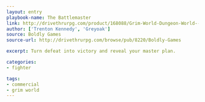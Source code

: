 ```yaml
---
layout: entry
playbook-name: The Battlemaster
link: http://drivethrurpg.com/product/168088/Grim-World-Dungeon-World--Fate-Core-Supplement
author: ['Trenton Kennedy', 'Greyoak']
source: Boldly Games
source-url: http://drivethrurpg.com/browse/pub/8220/Boldly-Games

excerpt: Turn defeat into victory and reveal your master plan.

categories:
- fighter

tags:
- commercial
- grim world
---
```

